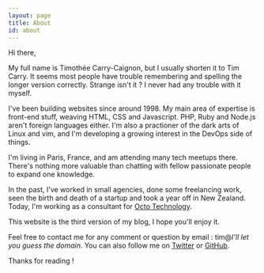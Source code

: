 ```yaml
---
layout: page
title: About
id: about
---
```


Hi there,

My full name is Timothée Carry-Caignon, but I usually shorten it to Tim Carry.
It seems most people have trouble remembering and spelling the longer version
correctly. Strange isn't it ? I never had any trouble with it myself.

I've been building websites since around 1998. My main area of expertise is
front-end stuff, weaving HTML, CSS and Javascript. PHP, Ruby and Node.js aren't
foreign languages either. I'm also a practioner of the dark arts of Linux and
vim, and I'm developing a growing interest in the DevOps side of things.

I'm living in Paris, France, and am attending many tech meetups there. There's
nothing more valuable than chatting with fellow passionate people to expand one
knowledge.

In the past, I've worked in small agencies, done some freelancing work, seen the
birth and death of a startup and took a year off in New Zealand. Today, I'm
working as a consultant for [Octo Technology](http://www.octo.com/).

This website is the third version of my blog, I hope you'll enjoy it.

Feel free to contact me for any comment or question by email : tim@*I'll let
you guess the domain*.  You can also follow me on
[Twitter](https://twitter.com/pixelastic) or
[GitHub](https://github.com/pixelastic).

Thanks for reading !
